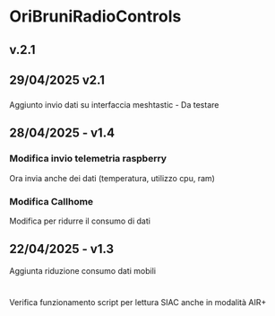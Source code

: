 # OriBruniRadioControls
## v.2.1

## 29/04/2025 v2.1
### 
Aggiunto invio dati su interfaccia meshtastic - Da testare 
### 

## 28/04/2025 - v1.4
### Modifica invio telemetria raspberry 
Ora invia anche dei dati (temperatura, utilizzo cpu, ram)
### Modifica Callhome
Modifica per ridurre il consumo di dati

## 22/04/2025 - v1.3
Aggiunta riduzione consumo dati mobili
#
Verifica funzionamento script per lettura SIAC anche in modalità AIR+